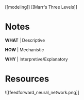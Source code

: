 [[modeling]]
[[Marr's Three Levels]]


# Notes
**WHAT** | Descriptive

**HOW** | Mechanistic

**WHY** | Interpretive/Explanatory


# Resources
![[feedforward_neural_network.png]]
